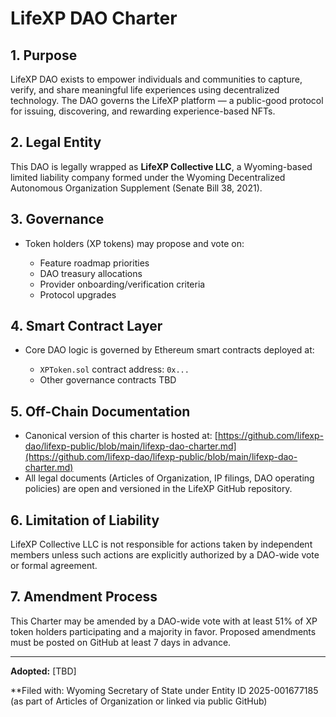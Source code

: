 # LifeXP DAO Charter

## 1. Purpose

LifeXP DAO exists to empower individuals and communities to capture, verify, and share meaningful life experiences using decentralized technology. The DAO governs the LifeXP platform — a public-good protocol for issuing, discovering, and rewarding experience-based NFTs.

## 2. Legal Entity

This DAO is legally wrapped as **LifeXP Collective LLC**, a Wyoming-based limited liability company formed under the Wyoming Decentralized Autonomous Organization Supplement (Senate Bill 38, 2021).

## 3. Governance

* Token holders (XP tokens) may propose and vote on:

  * Feature roadmap priorities
  * DAO treasury allocations
  * Provider onboarding/verification criteria
  * Protocol upgrades

## 4. Smart Contract Layer

* Core DAO logic is governed by Ethereum smart contracts deployed at:

  * `XPToken.sol` contract address: `0x...`
  * Other governance contracts TBD

## 5. Off-Chain Documentation

* Canonical version of this charter is hosted at:
  [https://github.com/lifexp-dao/lifexp-public/blob/main/lifexp-dao-charter.md](https://github.com/lifexp-dao/lifexp-public/blob/main/lifexp-dao-charter.md)
* All legal documents (Articles of Organization, IP filings, DAO operating policies) are open and versioned in the LifeXP GitHub repository.

## 6. Limitation of Liability

LifeXP Collective LLC is not responsible for actions taken by independent members unless such actions are explicitly authorized by a DAO-wide vote or formal agreement.

## 7. Amendment Process

This Charter may be amended by a DAO-wide vote with at least 51% of XP token holders participating and a majority in favor. Proposed amendments must be posted on GitHub at least 7 days in advance.

---

**Adopted:** \[TBD]

\*\*Filed with: Wyoming Secretary of State under Entity ID 2025-001677185 (as part of Articles of Organization or linked via public GitHub)
